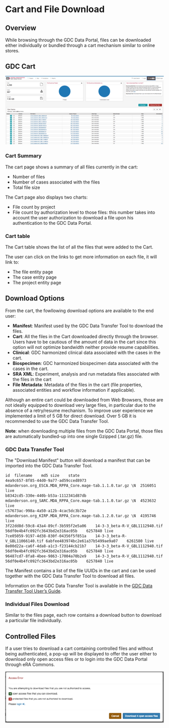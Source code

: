 # Cart and File Download

## Overview

While browsing through the GDC Data Portal, files can be downloaded either individually or bundled through a cart mechanism similar to online stores.


## GDC Cart

[![Cart](images/gdc-data-portal-cart.png)](images/gdc-data-portal-cart.png "Click to see the full image.")

### Cart Summary

The cart page shows a summary of all files currently in the cart:

* Number of files
* Number of cases associated with the files
* Total file size

The Cart page also displays two charts: 

* File count by project 
* File count by authorization level to those files: this number takes into account the user authorization to download a file upon his authentication to the GDC Data Portal.

### Cart table

The Cart table shows the list of all the files that were added to the Cart.

The user can click on the links to get more information on each file, it will link to:

* The file entity page
* The case entity page
* The project entity page


## Download Options

From the cart, the fowllowing download options are available to the end user:

* __Manifest__: Manifest used by the GDC Data Transfer Tool to download the files.
* __Cart__: All the files in the Cart downloaded directly through the browser. Users have to be cautious of the amount of data in the cart since this option will not optimize bandwidth neither provide resume capabilities.
* __Clinical__: GDC harmonized clinical data associated with the cases in the cart.
* __Biospecimen__: GDC harmonized biospecimen data associated with the cases in the cart.
* __SRA XML__: Experiment, analysis and run metadata files associated with the files in the cart
* __File Metadata__: Metadata of the files in the cart (file properties, associated entities and workflow information if applicable).

Although an entire cart could be downloaded from Web Browsers, those are not ideally equipped to download very large files, in particular due to the absence of a retry/resume mechanism. To improve user experience we implemented a limit of 5 GB for direct download. Over 5 GB it is recommended to use the GDC Data Transfer Tool.

__Note__: when downloading multiple files from the GDC Data Portal, those files are automatically bundled-up into one single Gzipped (.tar.gz) file.

### GDC Data Transfer Tool

The "Download Manifest" button will download a manifest that can be imported into the GDC Data Transfer Tool.

```manifest
id	filename	md5	size	state
4ea9c657-8f85-44d0-9a77-ad59cced8973	mdanderson.org_ESCA.MDA_RPPA_Core.mage-tab.1.1.0.tar.gz	\N	2516051	live
b8342cd5-330e-440b-b53a-1112341d87db	mdanderson.org_SARC.MDA_RPPA_Core.mage-tab.1.1.0.tar.gz	\N	4523632	live
c57673ac-998a-4a50-a12b-4cac5dc3b72e	mdanderson.org_KIRP.MDA_RPPA_Core.mage-tab.1.2.0.tar.gz	\N	4195746	live
3f22dd8d-59c8-43a4-89cf-3b595f2e5a06	14-3-3_beta-R-V_GBL1112940.tif	56df0e4b4fc092fc3643bd2e316ac05b	6257840	live
7ce05059-9197-4d38-830f-04356f5f851a	14-3-3_beta-R-V_GBL11066140.tif	6abfee483974bc2e61a37b5499ae9a07	6261580	live
8e00d22a-ca6f-4da8-a1c3-f23144cb21b7	14-3-3_beta-R-V_GBL1112940.tif	56df0e4b4fc092fc3643bd2e316ac05b	6257840	live
96487cd7-8fa8-4bee-9863-17004a70b2e9	14-3-3_beta-R-V_GBL1112940.tif	56df0e4b4fc092fc3643bd2e316ac05b	6257840	live
```

The Manifest contains a list of the file UUIDs in the cart and can be used together with the GDC Data Transfer Tool to download all files.

Information on the GDC Data Transfer Tool is available in the [GDC Data Transfer Tool User’s Guide](/node/8196/).


### Individual Files Download

Similar to the files page, each row contains a download button to download a particular file individually.

## Controlled Files

If a user tries to download a cart containing controlled files and without being authenticated, a pop-up will be displayed to offer the user either to download only open access files or to login into the GDC Data Portal through eRA Commons.

[![Cart Page](images/gdc-data-portal-download-cart.png)](images/gdc-data-portal-download-cart.png "Click to see the full image.")
